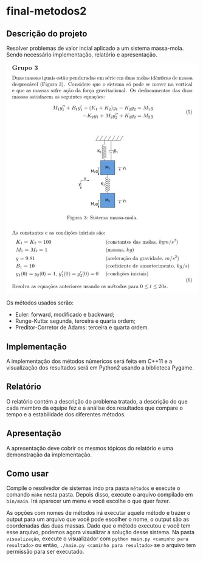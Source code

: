 # final-metodos2
## Descrição do projeto
Resolver problemas de valor incial aplicado a um sistema massa-mola.
Sendo necessário implementação, relatório e apresentação.

<!-- Gambiarra para centralizar a imagem -->
<p align="center"><img src="./apresentação/enunciado.png"/></p>

Os métodos usados serão:

* Euler: forward, modificado e backward;
* Runge-Kutta: segunda, terceira e quarta ordem;
* Preditor-Corretor de Adams: terceira e quarta ordem.

## Implementação
A implementação dos métodos númericos será feita em C++11 e a visualização dos resultados será em Python2 usando a biblioteca Pygame.

## Relatório
O relatório contém a descrição do problema tratado, a descrição do que cada membro da equipe fez e a análise dos resultados que compare o tempo e a estabilidade dos diferentes métodos.

## Apresentação
A apresentação deve cobrir os mesmos tópicos do relatório e uma demonstração da implementação.

## Como usar
Compile o resolvedor de sistemas indo pra pasta `métodos` e execute o comando `make` nesta pasta.
Depois disso, execute o arquivo compilado em `bin/main`. Irá aparecer um menu e você escolhe o que
quer fazer.

As opções com nomes de métodos irá executar aquele método e trazer o output para um arquivo que você pode
escolher o nome, o output são as coordenadas das duas massas.
Dado que o método executou e você tem esse arquivo, podemos agora visualizar a solução desse sistema.
Na pasta `visualização`, execute o visualizador com `python main.py <caminho para resultado>` ou então,
`./main.py <caminho para resultado>` se o arquivo tem permissão para ser executado.